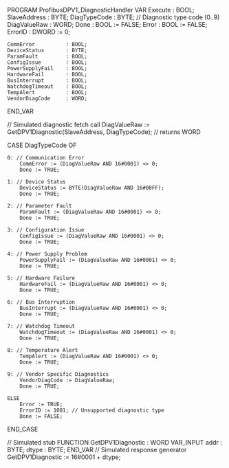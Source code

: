 PROGRAM ProfibusDPV1_DiagnosticHandler
VAR
    Execute            : BOOL;
    SlaveAddress       : BYTE;
    DiagTypeCode       : BYTE; // Diagnostic type code (0..9)
    DiagValueRaw       : WORD;
    Done               : BOOL := FALSE;
    Error              : BOOL := FALSE;
    ErrorID            : DWORD := 0;

    CommError          : BOOL;
    DeviceStatus       : BYTE;
    ParamFault         : BOOL;
    ConfigIssue        : BOOL;
    PowerSupplyFail    : BOOL;
    HardwareFail       : BOOL;
    BusInterrupt       : BOOL;
    WatchdogTimeout    : BOOL;
    TempAlert          : BOOL;
    VendorDiagCode     : WORD;
END_VAR

// Simulated diagnostic fetch call
DiagValueRaw := GetDPV1Diagnostic(SlaveAddress, DiagTypeCode); // returns WORD

CASE DiagTypeCode OF

    0: // Communication Error
        CommError := (DiagValueRaw AND 16#0001) <> 0;
        Done := TRUE;

    1: // Device Status
        DeviceStatus := BYTE(DiagValueRaw AND 16#00FF);
        Done := TRUE;

    2: // Parameter Fault
        ParamFault := (DiagValueRaw AND 16#0001) <> 0;
        Done := TRUE;

    3: // Configuration Issue
        ConfigIssue := (DiagValueRaw AND 16#0001) <> 0;
        Done := TRUE;

    4: // Power Supply Problem
        PowerSupplyFail := (DiagValueRaw AND 16#0001) <> 0;
        Done := TRUE;

    5: // Hardware Failure
        HardwareFail := (DiagValueRaw AND 16#0001) <> 0;
        Done := TRUE;

    6: // Bus Interruption
        BusInterrupt := (DiagValueRaw AND 16#0001) <> 0;
        Done := TRUE;

    7: // Watchdog Timeout
        WatchdogTimeout := (DiagValueRaw AND 16#0001) <> 0;
        Done := TRUE;

    8: // Temperature Alert
        TempAlert := (DiagValueRaw AND 16#0001) <> 0;
        Done := TRUE;

    9: // Vendor Specific Diagnostics
        VendorDiagCode := DiagValueRaw;
        Done := TRUE;

    ELSE
        Error := TRUE;
        ErrorID := 1001; // Unsupported diagnostic type
        Done := FALSE;

END_CASE

// Simulated stub
FUNCTION GetDPV1Diagnostic : WORD
VAR_INPUT
    addr : BYTE;
    dtype : BYTE;
END_VAR
// Simulated response generator
GetDPV1Diagnostic := 16#0001 + dtype;
